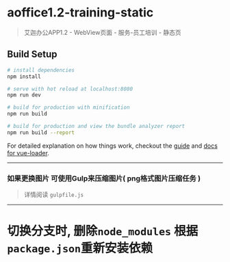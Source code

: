 # aoffice1.2-training-static

> 艾迦办公APP1.2 - WebView页面 - 服务-员工培训 - 静态页

## Build Setup

``` bash
# install dependencies
npm install

# serve with hot reload at localhost:8080
npm run dev

# build for production with minification
npm run build

# build for production and view the bundle analyzer report
npm run build --report
```

For detailed explanation on how things work, checkout the [guide](http://vuejs-templates.github.io/webpack/) and [docs for vue-loader](http://vuejs.github.io/vue-loader).

***
### 如果更换图片 可使用Gulp来压缩图片( png格式图片压缩任务 )
> 详情阅读 `gulpfile.js`

***

# 切换分支时, 删除`node_modules` 根据`package.json`重新安装依赖
